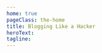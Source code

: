 ```yaml
---
home: true
pageClass: the-home
title: Blogging Like a Hacker
heroText:
tagline:
---
```


<TheHome />
